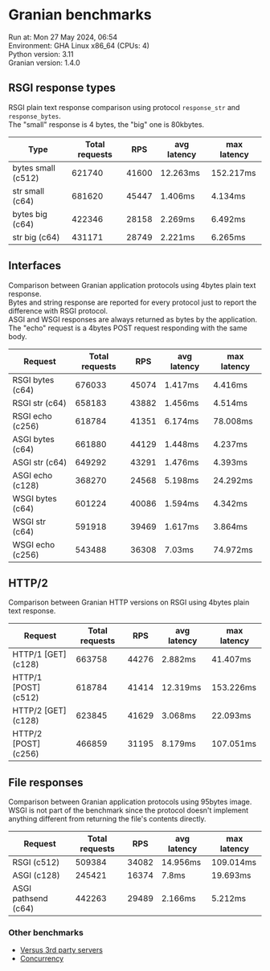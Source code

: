 # Granian benchmarks



Run at: Mon 27 May 2024, 06:54    
Environment: GHA Linux x86_64 (CPUs: 4)    
Python version: 3.11    
Granian version: 1.4.0    

## RSGI response types

RSGI plain text response comparison using protocol `response_str` and `response_bytes`.    
The "small" response is 4 bytes, the "big" one is 80kbytes.

| Type | Total requests | RPS | avg latency | max latency |
| --- | --- | --- | --- | --- |
| bytes small (c512) | 621740 | 41600 | 12.263ms | 152.217ms |
| str small (c64) | 681620 | 45447 | 1.406ms | 4.134ms |
| bytes big (c64) | 422346 | 28158 | 2.269ms | 6.492ms |
| str big (c64) | 431171 | 28749 | 2.221ms | 6.265ms |


## Interfaces

Comparison between Granian application protocols using 4bytes plain text response.    
Bytes and string response are reported for every protocol just to report the difference with RSGI protocol.    
ASGI and WSGI responses are always returned as bytes by the application.    
The "echo" request is a 4bytes POST request responding with the same body.

| Request | Total requests | RPS | avg latency | max latency |
| --- | --- | --- | --- | --- |
| RSGI bytes (c64) | 676033 | 45074 | 1.417ms | 4.416ms |
| RSGI str (c64) | 658183 | 43882 | 1.456ms | 4.514ms |
| RSGI echo (c256) | 618784 | 41351 | 6.174ms | 78.008ms |
| ASGI bytes (c64) | 661880 | 44129 | 1.448ms | 4.237ms |
| ASGI str (c64) | 649292 | 43291 | 1.476ms | 4.393ms |
| ASGI echo (c128) | 368270 | 24568 | 5.198ms | 24.292ms |
| WSGI bytes (c64) | 601224 | 40086 | 1.594ms | 4.342ms |
| WSGI str (c64) | 591918 | 39469 | 1.617ms | 3.864ms |
| WSGI echo (c256) | 543488 | 36308 | 7.03ms | 74.972ms |


## HTTP/2

Comparison between Granian HTTP versions on RSGI using 4bytes plain text response.

| Request | Total requests | RPS | avg latency | max latency |
| --- | --- | --- | --- | --- |
| HTTP/1 [GET] (c128) | 663758 | 44276 | 2.882ms | 41.407ms |
| HTTP/1 [POST] (c512) | 618784 | 41414 | 12.319ms | 153.226ms |
| HTTP/2 [GET] (c128) | 623845 | 41629 | 3.068ms | 22.093ms |
| HTTP/2 [POST] (c256) | 466859 | 31195 | 8.179ms | 107.051ms |


## File responses

Comparison between Granian application protocols using 95bytes image.    
WSGI is not part of the benchmark since the protocol doesn't implement anything different from returning the file's contents directly.

| Request | Total requests | RPS | avg latency | max latency |
| --- | --- | --- | --- | --- |
| RSGI (c512) | 509384 | 34082 | 14.956ms | 109.014ms |
| ASGI (c128) | 245421 | 16374 | 7.8ms | 19.693ms |
| ASGI pathsend (c64) | 442263 | 29489 | 2.166ms | 5.212ms |


### Other benchmarks

- [Versus 3rd party servers](./vs.md)
- [Concurrency](./concurrency.md)
